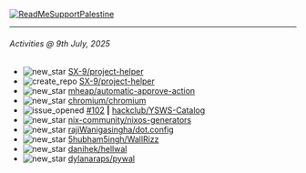 [![ReadMeSupportPalestine](https://github.com/Safouene1/support-palestine-banner/blob/master/banner-support.svg)](https://github.com/Safouene1/support-palestine-banner)

---

<!--RECENT_ACTIVITY:last_update-->
###### Activities @ 9th July, 2025
<!--RECENT_ACTIVITY:last_update_end-->

<!--RECENT_ACTIVITY:start-->
- ![new_star](https://cdn.jsdelivr.net/gh/Readme-Workflows/Readme-Icons@main/icons/octicons/StarredRepositoryYellow.svg) [SX-9/project-helper](https://github.com/SX-9/project-helper)<br>
- ![create_repo](https://cdn.jsdelivr.net/gh/Readme-Workflows/Readme-Icons@main/icons/octicons/Repository.svg) [SX-9/project-helper](https://github.com/SX-9/project-helper)<br>
- ![new_star](https://cdn.jsdelivr.net/gh/Readme-Workflows/Readme-Icons@main/icons/octicons/StarredRepositoryYellow.svg) [mheap/automatic-approve-action](https://github.com/mheap/automatic-approve-action)<br>
- ![new_star](https://cdn.jsdelivr.net/gh/Readme-Workflows/Readme-Icons@main/icons/octicons/StarredRepositoryYellow.svg) [chromium/chromium](https://github.com/chromium/chromium)<br>
- ![issue_opened](https://cdn.jsdelivr.net/gh/Readme-Workflows/Readme-Icons@main/icons/octicons/IssueOpened.svg) [#102](https://github.com/hackclub/YSWS-Catalog/issues/102) **|** [hackclub/YSWS-Catalog](https://github.com/hackclub/YSWS-Catalog)<br>
- ![new_star](https://cdn.jsdelivr.net/gh/Readme-Workflows/Readme-Icons@main/icons/octicons/StarredRepositoryYellow.svg) [nix-community/nixos-generators](https://github.com/nix-community/nixos-generators)<br>
- ![new_star](https://cdn.jsdelivr.net/gh/Readme-Workflows/Readme-Icons@main/icons/octicons/StarredRepositoryYellow.svg) [rajiWanigasingha/dot.config](https://github.com/rajiWanigasingha/dot.config)<br>
- ![new_star](https://cdn.jsdelivr.net/gh/Readme-Workflows/Readme-Icons@main/icons/octicons/StarredRepositoryYellow.svg) [5hubham5ingh/WallRizz](https://github.com/5hubham5ingh/WallRizz)<br>
- ![new_star](https://cdn.jsdelivr.net/gh/Readme-Workflows/Readme-Icons@main/icons/octicons/StarredRepositoryYellow.svg) [danihek/hellwal](https://github.com/danihek/hellwal)<br>
- ![new_star](https://cdn.jsdelivr.net/gh/Readme-Workflows/Readme-Icons@main/icons/octicons/StarredRepositoryYellow.svg) [dylanaraps/pywal](https://github.com/dylanaraps/pywal)<br>
<!--RECENT_ACTIVITY:end-->
